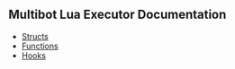 ## Multibot Lua Executor Documentation
* [Structs](#structs)
* [Functions](#functions)
* [Hooks](#hooks)
